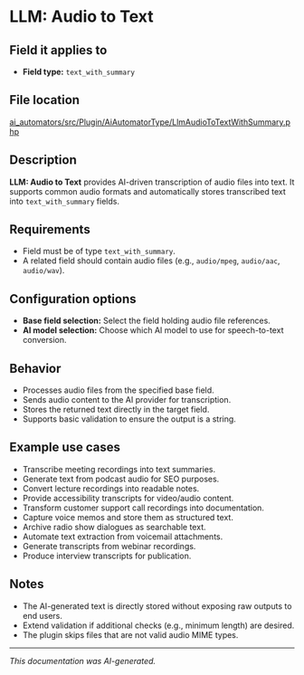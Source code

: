 # LLM: Audio to Text

## Field it applies to

- **Field type:** `text_with_summary`

## File location

[ai_automators/src/Plugin/AiAutomatorType/LlmAudioToTextWithSummary.php](https://git.drupalcode.org/project/ai/-/blob/1.2.x/modules/ai_automators/src/Plugin/AiAutomatorType/LlmAudioToTextWithSummary.php?ref_type=heads)

## Description

**LLM: Audio to Text** provides AI-driven transcription of audio files into text.
It supports common audio formats and automatically stores transcribed text into `text_with_summary` fields.

## Requirements

- Field must be of type `text_with_summary`.
- A related field should contain audio files (e.g., `audio/mpeg`, `audio/aac`, `audio/wav`).

## Configuration options

- **Base field selection:** Select the field holding audio file references.
- **AI model selection:** Choose which AI model to use for speech-to-text conversion.

## Behavior

- Processes audio files from the specified base field.
- Sends audio content to the AI provider for transcription.
- Stores the returned text directly in the target field.
- Supports basic validation to ensure the output is a string.

## Example use cases

- Transcribe meeting recordings into text summaries.
- Generate text from podcast audio for SEO purposes.
- Convert lecture recordings into readable notes.
- Provide accessibility transcripts for video/audio content.
- Transform customer support call recordings into documentation.
- Capture voice memos and store them as structured text.
- Archive radio show dialogues as searchable text.
- Automate text extraction from voicemail attachments.
- Generate transcripts from webinar recordings.
- Produce interview transcripts for publication.

## Notes

- The AI-generated text is directly stored without exposing raw outputs to end users.
- Extend validation if additional checks (e.g., minimum length) are desired.
- The plugin skips files that are not valid audio MIME types.

---

*This documentation was AI-generated.*
